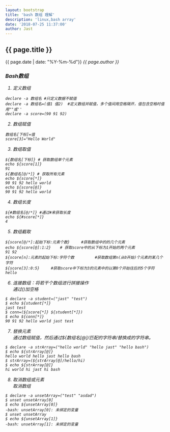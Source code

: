 ```yaml
---
layout: bootstrap
title: 'bash 数组 理解'
description: 'linux,bash array'
date: '2018-07-25 11:37:00'
author: Jast
---
```

## {{ page.title }} 
<i class="far fa-clock"></i>{{ page.date | date: "%Y-%m-%d"}}  <i class="far fa-user">{{ page.author }}  

### Bash数组  
1. 定义数组  
```
declare -a 数组名 #只定义数据不赋值
declare -a 数组名=(值1 值2)  #定义数组并赋值，多个值间用空格隔开，值包含空格时值用""或''
declare -a score=(90 91 92)
```

2. 数组赋值   
```
数组名[下标]=值
score[3]="Hello World"
```

3. 数组取值   
```
${数组名[下标]} # 获取数组单个元素
echo ${score[1]}
91
${数组名[@/*]} # 获取所有元素
echo ${score[*]}
90 91 92 hello world
echo ${score[@]}
90 91 92 hello world
```

4. 数组长度  
```
${#数组名[@/*]} #通过#来获取长度
echo ${#score[*]}
4
```

5. 数组截取   
```
${score[@/*]:起始下标:元素个数}		#获取数组中的的几个元素
echo ${score[@]:1:2}	# 获取score中的从下标为1开始的两个元素
91 92
${score[n]:元素的起始下标:字符个数 		#获取数组第n(从0开始)个元素的某几个字符
${score[3]:0:5} 	#获取score中下标为3的元素中的以第0个开始往后的5个字符
hello
```

6. 连接数组：将若干个数组进行拼接操作    
通过()加空格  
```
$ declare -a student=("jast" "test")
$ echo ${student[*]}
jast test
$ conn=(${score[*]} ${student[*]})
$ echo ${conn[*]}
90 91 92 hello world jast test
```

7. 替换元素  
通过数组赋值，然后通过${数组名[@]/匹配的字符串/替换成的字符串。  
```
$ declare -a strArray=("hello world" "hello jast" "hello bash")
$ echo ${strArray[@]}
hello world hello jast hello bash
$ strArray=(${strArray[@]/hello/hi)
$ echo ${strArray[@]}
hi world hi jast hi bash
```

8. 取消数组或元素  
取消数组  
```
$ declare -a unsetArray=("test" "asdad")
$ unset unsetArray[0]
$ echo ${unsetArray[0]}
-bash: unsetArray[0]: 未绑定的变量
$ unset unsetArray
$ echo ${unsetArray[1]}
-bash: unsetArray[1]: 未绑定的变量
```